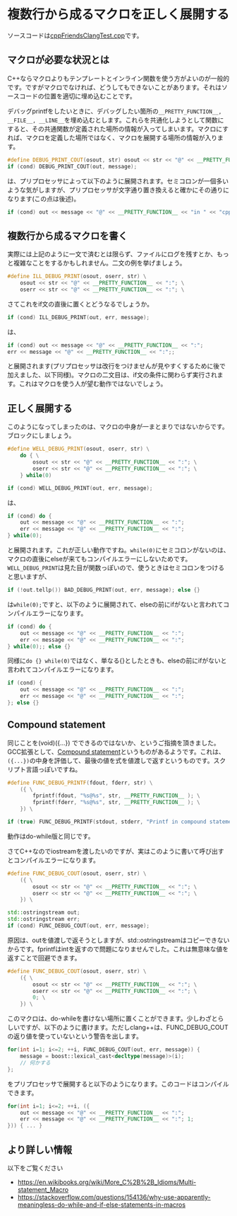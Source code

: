 # 複数行から成るマクロを正しく展開する

ソースコードは[cppFriendsClangTest.cpp](cppFriendsClangTest.cpp)です。

## マクロが必要な状況とは

C++ならマクロよりもテンプレートとインライン関数を使う方がよいのが一般的です。ですがマクロでなければ、どうしてもできないことがあります。それはソースコードの位置を適切に埋め込むことです。

デバッグprintfをしたいときに、デバッグしたい箇所の```__PRETTY_FUNCTION__, __FILE__, __LINE__```を埋め込むとします。これらを共通化しようとして関数にすると、その共通関数が定義された場所の情報が入ってしまいます。マクロにすれば、マクロを定義した場所ではなく、マクロを展開する場所の情報が入ります。

```c++
#define DEBUG_PRINT_COUT(osout, str) osout << str << "@" << __PRETTY_FUNCTION__ << "in " << __FILE__ << " : " << __LINE__;
if (cond) DEBUG_PRINT_COUT(out, message);
```

は、プリプロセッサによって以下のように展開されます。セミコロンが一個多いような気がしますが、プリプロセッサが文字通り置き換えると確かにその通りになります(この点は後述)。

```c++
if (cond) out << message << "@" << __PRETTY_FUNCTION__ << "in " << "cppFriendsClangTest.cpp" << " : " << 116;;
```

## 複数行から成るマクロを書く

実際には上記のように一文で済むとは限らず、ファイルにログを残すとか、もっと複雑なことをするかもしれません。二文の例を挙げましょう。

```c++
#define ILL_DEBUG_PRINT(osout, oserr, str) \
    osout << str << "@" << __PRETTY_FUNCTION__ << ":"; \
    oserr << str << "@" << __PRETTY_FUNCTION__ << ":"; \
```

さてこれをif文の直後に置くとどうなるでしょうか。

```c++
if (cond) ILL_DEBUG_PRINT(out, err, message);
```

は、

```c++
if (cond) out << message << "@" << __PRETTY_FUNCTION__ << ":";
err << message << "@" << __PRETTY_FUNCTION__ << ":";;
```

と展開されます(プリプロセッサは改行をつけませんが見やすくするために後で加えました、以下同様)。マクロの二文目は、if文の条件に関わらず実行されます。これはマクロを使う人が望む動作ではないでしょう。

## 正しく展開する

このようになってしまったのは、マクロの中身が一まとまりではないからです。ブロックにしましょう。

```c++
#define WELL_DEBUG_PRINT(osout, oserr, str) \
    do { \
        osout << str << "@" << __PRETTY_FUNCTION__ << ":"; \
        oserr << str << "@" << __PRETTY_FUNCTION__ << ":"; \
    } while(0)
```

```c++
if (cond) WELL_DEBUG_PRINT(out, err, message);
```

は、

```c++
if (cond) do {
    out << message << "@" << __PRETTY_FUNCTION__ << ":";
    err << message << "@" << __PRETTY_FUNCTION__ << ":";
} while(0);
```

と展開されます。これが正しい動作ですね。```while(0)```にセミコロンがないのは、マクロの直後にelseが来てもコンパイルエラーにしないためです。```WELL_DEBUG_PRINT```は見た目が関数っぽいので、使うときはセミコロンをつけると思いますが、

```c++
if (!out.tellp()) BAD_DEBUG_PRINT(out, err, message); else {}
```

は```while(0);```ですと、以下のように展開されて、elseの前にifがないと言われてコンパイルエラーになります。

```c++
if (cond) do {
    out << message << "@" << __PRETTY_FUNCTION__ << ":";
    err << message << "@" << __PRETTY_FUNCTION__ << ":";
} while(0);; else {}
```

同様に```do {} while(0)```ではなく、単なる{}としたときも、elseの前にifがないと言われてコンパイルエラーになります。

```c++
if (cond) {
    out << message << "@" << __PRETTY_FUNCTION__ << ":";
    err << message << "@" << __PRETTY_FUNCTION__ << ":";
}; else {}
```

## Compound statement

同じことを(void)({...}) でできるのではないか、というご指摘を頂きました。GCC拡張として、[Compound statement](https://gcc.gnu.org/onlinedocs/gcc/Statement-Exprs.html)というものがあるようです。これは、```({...})```の中身を評価して、最後の値を式を値渡しで返すというものです。スクリプト言語っぽいですね。

```c++
#define FUNC_DEBUG_PRINTF(fdout, fderr, str) \
    ({ \
        fprintf(fdout, "%s@%s", str, __PRETTY_FUNCTION__ ); \
        fprintf(fderr, "%s@%s", str, __PRETTY_FUNCTION__ ); \
    }) \

if (true) FUNC_DEBUG_PRINTF(stdout, stderr, "Printf in compound statements");
```

動作はdo-while版と同じです。

さてC++なのでiostreamを渡したいのですが、実はこのように書いて呼び出すとコンパイルエラーになります。

```c++
#define FUNC_DEBUG_COUT(osout, oserr, str) \
    ({ \
        osout << str << "@" << __PRETTY_FUNCTION__ << ":"; \
        oserr << str << "@" << __PRETTY_FUNCTION__ << ":"; \
    }) \

std::ostringstream out;
std::ostringstream err;
if (cond) FUNC_DEBUG_COUT(out, err, message);
```

原因は、outを値渡しで返そうとしますが、std::ostringstreamはコピーできないからです。fprintfはintを返すので問題になりませんでした。これは無意味な値を返すことで回避できます。

```c++
#define FUNC_DEBUG_COUT(osout, oserr, str) \
    ({ \
        osout << str << "@" << __PRETTY_FUNCTION__ << ":"; \
        oserr << str << "@" << __PRETTY_FUNCTION__ << ":"; \
        0; \
    }) \
```

このマクロは、do-whileを書けない場所に置くことができます。少しわざとらしいですが、以下のように書けます。ただしclang++は、FUNC_DEBUG_COUTの返り値を使っていないという警告を出します。

```c++
for(int i=1; i<=2; ++i, FUNC_DEBUG_COUT(out, err, message)) {
    message = boost::lexical_cast<decltype(message)>(i);
    // 何かする
};
```

をプリプロセッサで展開すると以下のようになります。このコードはコンパイルできます。

```c++
for(int i=1; i<=2; ++i, ({
    out << message << "@" << __PRETTY_FUNCTION__ << ":";
    err << message << "@" << __PRETTY_FUNCTION__ << ":"; 1;
})) { ... }
```

## より詳しい情報

以下をご覧ください

* https://en.wikibooks.org/wiki/More_C%2B%2B_Idioms/Multi-statement_Macro
* https://stackoverflow.com/questions/154136/why-use-apparently-meaningless-do-while-and-if-else-statements-in-macros
